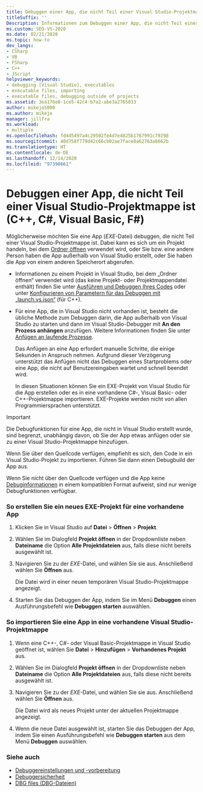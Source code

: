 ```yaml
---
title: Debuggen einer App, die nicht Teil einer Visual Studio-Projektmappe ist
titleSuffix: ''
Description: Informationen zum Debuggen einer App, die nicht Teil einer Visual Studio-Projektmappe ist. Möglicherweise können Sie den Visual Studio-Debugger anfügen.
ms.custom: SEO-VS-2020
ms.date: 02/21/2020
ms.topic: how-to
dev_langs:
- CSharp
- VB
- FSharp
- C++
- JScript
helpviewer_keywords:
- debugging [Visual Studio], executables
- executable files, importing
- executable files, debugging outside of projects
ms.assetid: 3ea176e8-1ce5-42c4-b7a2-abe3a2765033
author: mikejo5000
ms.author: mikejo
manager: jillfra
ms.workload:
- multiple
ms.openlocfilehash: fd4d5497a4c29502fe4d7e4825b1767991c79298
ms.sourcegitcommit: 40d758f779d42c66cb02ae7face8a62763a8662b
ms.translationtype: HT
ms.contentlocale: de-DE
ms.lasthandoff: 12/14/2020
ms.locfileid: "97398661"
---
```

# <a name="debug-an-app-that-isnt-part-of-a-visual-studio-solution-c-c-visual-basic-f"></a>Debuggen einer App, die nicht Teil einer Visual Studio-Projektmappe ist (C++, C#, Visual Basic, F#)

Möglicherweise möchten Sie eine App (*EXE*-Datei) debuggen, die nicht Teil einer Visual Studio-Projektmappe ist. Dabei kann es sich um ein Projekt handeln, bei dem [Ordner öffnen](../ide/develop-code-in-visual-studio-without-projects-or-solutions.md) verwendet wird, oder Sie bzw. eine andere Person haben die App außerhalb von Visual Studio erstellt, oder Sie haben die App von einem anderen Speicherort abgerufen.

- Informationen zu einem Projekt in Visual Studio, bei dem „Ordner öffnen“ verwendet wird (das keine Projekt- oder Projektmappendatei enthält) finden Sie unter [Ausführen und Debuggen Ihres Codes](../ide/develop-code-in-visual-studio-without-projects-or-solutions.md#run-and-debug-your-code) oder unter [Konfigurieren von Parametern für das Debuggen mit „launch.vs.json“](/cpp/build/open-folder-projects-cpp#configure-debugging-parameters-with-launchvsjson) (für C++).

- Für eine App, die in Visual Studio nicht vorhanden ist, besteht die übliche Methode zum Debuggen darin, die App außerhalb von Visual Studio zu starten und dann im Visual Studio-Debugger mit **An den Prozess anhängen** anzufügen. Weitere Informationen finden Sie unter [Anfügen an laufende Prozesse](../debugger/attach-to-running-processes-with-the-visual-studio-debugger.md).

   Das Anfügen an eine App erfordert manuelle Schritte, die einige Sekunden in Anspruch nehmen. Aufgrund dieser Verzögerung unterstützt das Anfügen nicht das Debuggen eines Startproblems oder eine App, die nicht auf Benutzereingaben wartet und schnell beendet wird.

   In diesen Situationen können Sie ein EXE-Projekt von Visual Studio für die App erstellen oder es in eine vorhandene C#-, Visual Basic- oder C++-Projektmappe importieren. EXE-Projekte werden nicht von allen Programmiersprachen unterstützt.

>[!IMPORTANT]
>Die Debugfunktionen für eine App, die nicht in Visual Studio erstellt wurde, sind begrenzt, unabhängig davon, ob Sie der App etwas anfügen oder sie zu einer Visual Studio-Projektmappe hinzufügen.
>
>Wenn Sie über den Quellcode verfügen, empfiehlt es sich, den Code in ein Visual Studio-Projekt zu importieren. Führen Sie dann einen Debugbuild der App aus.
>
>Wenn Sie nicht über den Quellcode verfügen und die App keine [Debuginformationen](../debugger/how-to-set-debug-and-release-configurations.md) in einem kompatiblen Format aufweist, sind nur wenige Debugfunktionen verfügbar.

### <a name="to-create-a-new-exe-project-for-an-existing-app"></a>So erstellen Sie ein neues EXE-Projekt für eine vorhandene App

1. Klicken Sie in Visual Studio auf **Datei** > **Öffnen** > **Projekt**.

1. Wählen Sie im Dialogfeld **Projekt öffnen** in der Dropdownliste neben **Dateiname** die Option **Alle Projektdateien** aus, falls diese nicht bereits ausgewählt ist.

1. Navigieren Sie zu der *EXE*-Datei, und wählen Sie sie aus. Anschließend wählen Sie **Öffnen** aus.

   Die Datei wird in einer neuen temporären Visual Studio-Projektmappe angezeigt.

1. Starten Sie das Debuggen der App, indem Sie im Menü **Debuggen** einen Ausführungsbefehl wie **Debuggen starten** auswählen.

### <a name="to-import-an-app-into-an-existing-visual-studio-solution"></a>So importieren Sie eine App in eine vorhandene Visual Studio-Projektmappe

1. Wenn eine C++-, C#- oder Visual Basic-Projektmappe in Visual Studio geöffnet ist, wählen Sie **Datei** > **Hinzufügen** > **Vorhandenes Projekt** aus.

1. Wählen Sie im Dialogfeld **Projekt öffnen** in der Dropdownliste neben **Dateiname** die Option **Alle Projektdateien** aus, falls diese nicht bereits ausgewählt ist.

1. Navigieren Sie zu der *EXE*-Datei, und wählen Sie sie aus. Anschließend wählen Sie **Öffnen** aus.

   Die Datei wird als neues Projekt unter der aktuellen Projektmappe angezeigt.

1. Wenn die neue Datei ausgewählt ist, starten Sie das Debuggen der App, indem Sie einen Ausführungsbefehl wie **Debuggen starten** aus dem Menü **Debuggen** auswählen.

### <a name="see-also"></a>Siehe auch
- [Debuggereinstellungen und -vorbereitung](../debugger/debugger-settings-and-preparation.md)
- [Debuggersicherheit](../debugger/debugger-security.md)
- [DBG files (DBG-Dateien)](/previous-versions/visualstudio/visual-studio-2010/da528y14(v=vs.100))